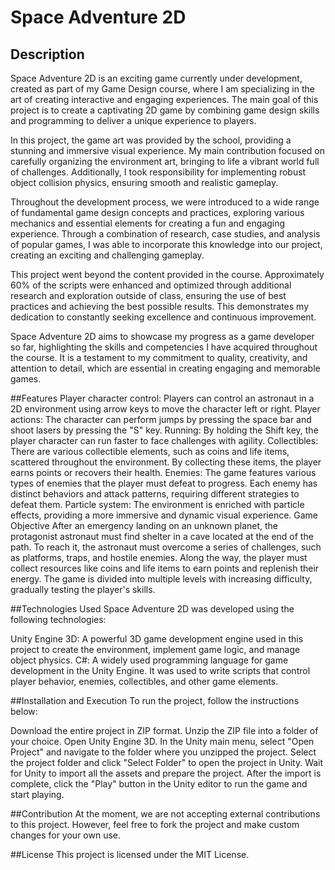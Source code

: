 <h1>Space Adventure 2D</h1>


<h2>Description</h2>
Space Adventure 2D is an exciting game currently under development, created as part of my Game Design course, where I am specializing in the art of creating interactive and engaging experiences. The main goal of this project is to create a captivating 2D game by combining game design skills and programming to deliver a unique experience to players.

In this project, the game art was provided by the school, providing a stunning and immersive visual experience. My main contribution focused on carefully organizing the environment art, bringing to life a vibrant world full of challenges. Additionally, I took responsibility for implementing robust object collision physics, ensuring smooth and realistic gameplay.

Throughout the development process, we were introduced to a wide range of fundamental game design concepts and practices, exploring various mechanics and essential elements for creating a fun and engaging experience. Through a combination of research, case studies, and analysis of popular games, I was able to incorporate this knowledge into our project, creating an exciting and challenging gameplay.

This project went beyond the content provided in the course. Approximately 60% of the scripts were enhanced and optimized through additional research and exploration outside of class, ensuring the use of best practices and achieving the best possible results. This demonstrates my dedication to constantly seeking excellence and continuous improvement.

Space Adventure 2D aims to showcase my progress as a game developer so far, highlighting the skills and competencies I have acquired throughout the course. It is a testament to my commitment to quality, creativity, and attention to detail, which are essential in creating engaging and memorable games.

##Features
Player character control: Players can control an astronaut in a 2D environment using arrow keys to move the character left or right.
Player actions: The character can perform jumps by pressing the space bar and shoot lasers by pressing the "S" key.
Running: By holding the Shift key, the player character can run faster to face challenges with agility.
Collectibles: There are various collectible elements, such as coins and life items, scattered throughout the environment. By collecting these items, the player earns points or recovers their health.
Enemies: The game features various types of enemies that the player must defeat to progress. Each enemy has distinct behaviors and attack patterns, requiring different strategies to defeat them.
Particle system: The environment is enriched with particle effects, providing a more immersive and dynamic visual experience.
Game Objective
After an emergency landing on an unknown planet, the protagonist astronaut must find shelter in a cave located at the end of the path. To reach it, the astronaut must overcome a series of challenges, such as platforms, traps, and hostile enemies. Along the way, the player must collect resources like coins and life items to earn points and replenish their energy. The game is divided into multiple levels with increasing difficulty, gradually testing the player's skills.

##Technologies Used
Space Adventure 2D was developed using the following technologies:

Unity Engine 3D: A powerful 3D game development engine used in this project to create the environment, implement game logic, and manage object physics.
C#: A widely used programming language for game development in the Unity Engine. It was used to write scripts that control player behavior, enemies, collectibles, and other game elements.

##Installation and Execution
To run the project, follow the instructions below:

Download the entire project in ZIP format.
Unzip the ZIP file into a folder of your choice.
Open Unity Engine 3D.
In the Unity main menu, select "Open Project" and navigate to the folder where you unzipped the project.
Select the project folder and click "Select Folder" to open the project in Unity.
Wait for Unity to import all the assets and prepare the project.
After the import is complete, click the "Play" button in the Unity editor to run the game and start playing.

##Contribution
At the moment, we are not accepting external contributions to this project. However, feel free to fork the project and make custom changes for your own use.

##License
This project is licensed under the MIT License.
